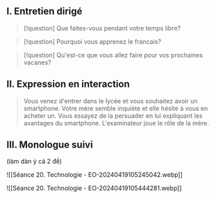 ## I. Entretien dirigé
> [!question] 
> Que faites-vous pendant votre temps libre?

> [!question] 
> Pourquoi vous apprenez le francais?

> [!question] 
> Qu'est-ce que vous allez faire pour vos prochaines vacanes?

## II. Expression en interaction
> Vous venez d'entrer dans le lycée et vous souhaitez avoir un smartphone. Votre mère semble inquiète et elle hésite à vous en acheter un. Vous essayez de la persuader en lui expliquant les avantages du smartphone. L'examinateur joue le rôle de la mère.

## III. Monologue suivi
(làm dàn ý cả 2 đề)

![[Séance 20. Technologie - EO-20240419105245042.webp]]

![[Séance 20. Technologie - EO-20240419105444281.webp]]
